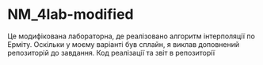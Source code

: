 # NM_4lab-modified
Це модифікована лабораторна, де реалізовано алгоритм інтерполяції по Ерміту. Оскільки у моєму варіанті був сплайн, я виклав доповнений репозиторій до завдання. Код реалізації та звіт в репозиторії
